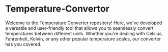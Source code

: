 # Temperature-Convertor
Welcome to the Temperature Converter repository! Here, we've developed a versatile and user-friendly tool that allows you to seamlessly convert temperatures between different units. Whether you're dealing with Celsius, Fahrenheit, Kelvin, or any other popular temperature scales, our converter has you covered.
